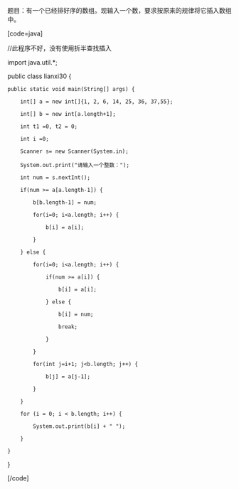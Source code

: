 题目：有一个已经排好序的数组。现输入一个数，要求按原来的规律将它插入数组中。  
[code=java]  
//此程序不好，没有使用折半查找插入
import java.util.*;
public class lianxi30 {
	public static void main(String[] args) {
		int[] a = new int[]{1, 2, 6, 14, 25, 36, 37,55};
		int[] b = new int[a.length+1];
		int t1 =0, t2 = 0;                                           
		int i =0;
		Scanner s= new Scanner(System.in);
		System.out.print("请输入一个整数：");
		int num = s.nextInt();
		if(num >= a[a.length-1]) {
			b[b.length-1] = num;
			for(i=0; i<a.length; i++) {
				b[i] = a[i];
			}
		} else {
			for(i=0; i<a.length; i++) {
				if(num >= a[i]) {
					b[i] = a[i];
				} else {     
					b[i] = num;
					break;
				}
			}
			for(int j=i+1; j<b.length; j++) {
				b[j] = a[j-1];
			}
		}
		for (i = 0; i < b.length; i++) {
			System.out.print(b[i] + " ");
		}
	}                                       
}
[/code]